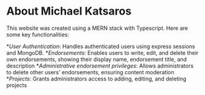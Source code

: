 # About Michael Katsaros

This website was created using a MERN stack with Typescript. Here are some key functionalities:

*_User Authentication_: Handles authenticated users using express sessions and MongoDB. 
*_Endorsements_: Enables users to write, edit, and delete their own endorsements, showing their display name, endorsement title, and description 
*_Administrative endorsement privileges_: Allows administrators to delete other users' endorsements, ensuring content moderation
*_Projects_: Grants administrators access to adding, editing, and deleting projects
